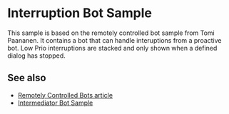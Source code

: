 # Interruption Bot Sample #
This sample is based on the remotely controlled bot sample from Tomi Paananen.
It contains a bot that can handle interuptions from a proactive bot. Low Prio interruptions are stacked and only shown when a defined dialog has stopped.


## See also ##

* [Remotely Controlled Bots article](http://tomipaananen.azurewebsites.net/?p=2231)
* [Intermediator Bot Sample](https://github.com/tompaana/intermediator-bot-sample)
